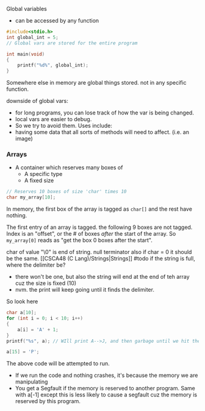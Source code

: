 Global variables
- can be accessed by any function

```c
#include<stdio.h>
int global_int = 5;
// Global vars are stored for the entire program

int main(void)
{
	printf("%d%", global_int);
}
```
Somewhere else in memory are global things stored. not in any specific function.

downside of global vars:
- for long programs, you can lose track of how the var is being changed.
- local vars are easier to debug.
- So we try to avoid them.
Uses include:
- having some data that all sorts of methods will need to affect. (i.e. an image)

### Arrays
- A container which reserves many boxes of 
	- A specific type
	- A fixed size
```c
// Reserves 10 boxes of size 'char' times 10
char my_array[10];
```
In memory, the first box of the array is tagged as `char[]` and the rest have nothing. 

The first entry of an array is tagged. the following 9 boxes are not tagged.
Index is an "offset", or the # of boxes *after* the start of the array.
So `my_array[0]` reads as "get the box 0 boxes after the start".

char of value "\0" is end of string. null terminator
also if char = 0 it should be the same. 
[[CSCA48 (C Lang)/Strings|Strings]] #todo 
if the string is full, where the delimiter be?
- there won't be one, but also the string will end at the end of teh array cuz the size is fixed (10)
- nvm. the print will keep going until it finds the delimiter.

So look here
```c
char a[10];
for (int i = 0; i < 10; i++)
{
	a[i] = 'A' + 1;
}
printf("%s", a); // WIll print A-->J, and then garbage until we hit the delimiter.
```

```c
a[15] = 'P'; 
```
The above code will be attempted to run.
- If we run the code and nothing crashes, it's because the memory we are manipulating 
- You get a Segfault if the memory is reserved to another program.
Same with a[-1] except this is less likely to cause a segfault cuz the memory is reserved by this program.
